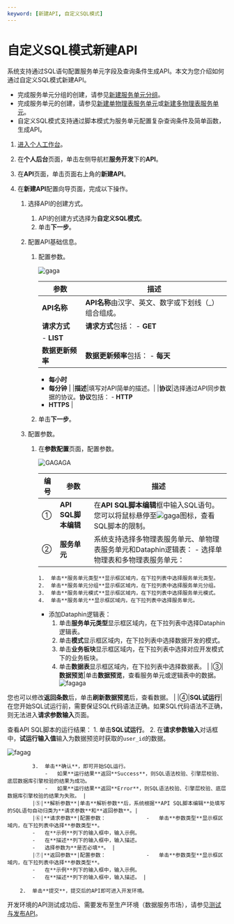 ```yaml
---
keyword: [新建API, 自定义SQL模式]
---
```


# 自定义SQL模式新建API

系统支持通过SQL语句配置服务单元字段及查询条件生成API。本文为您介绍如何通过自定义SQL模式新建API。

-   完成服务单元分组的创建，请参见[新建服务单元分组](/cn.zh-CN/数据服务/开发API/新建分组.md)。
-   完成服务单元的创建，请参见[新建单物理表服务单元](/cn.zh-CN/数据服务/开发API/新建服务单元/新建单物理表服务单元.md)或[新建多物理表服务单元](/cn.zh-CN/数据服务/开发API/新建服务单元/新建多物理表服务单元.md)。
-   自定义SQL模式支持通过脚本模式为服务单元配置复杂查询条件及简单函数，生成API。

1.  [进入个人工作台](/cn.zh-CN/数据服务/进入数据服务.md)。

2.  在**个人后台**页面，单击左侧导航栏**服务开发**下的**API**。

3.  在**API**页面，单击页面右上角的**新建API**。

4.  在**新建API**配置向导页面，完成以下操作。

    1.  选择API的创建方式。

        1.  API的创建方式选择为**自定义SQL模式**。
        2.  单击**下一步**。
    2.  配置API基础信息。

        1.  配置参数。

            ![gaga](https://static-aliyun-doc.oss-accelerate.aliyuncs.com/assets/img/zh-CN/6811987951/p84949.png)

            |参数|描述|
            |--|--|
            |**API名称**|**API名称**由汉字、英文、数字或下划线（\_）组合组成。|
            |**请求方式**|**请求方式**包括：             -   **GET**
            -   **LIST** |
            |**数据更新频率**|**数据更新频率**包括：             -   **每天**
            -   **每小时**
            -   **每分钟** |
            |**描述**|填写对API简单的描述。|
            |**协议**|选择通过API同步数据的协议。**协议**包括：             -   **HTTP**
            -   **HTTPS** |

        2.  单击**下一步**。
    3.  配置参数。

        1.  在**参数配置**页面，配置参数。

            ![GAGAGA](https://static-aliyun-doc.oss-accelerate.aliyuncs.com/assets/img/zh-CN/6811987951/p85394.png)

            |编号|参数|描述|
            |--|--|--|
            |①|**API SQL脚本编辑**|在**API SQL脚本编辑**框中输入SQL语句。 您可以将鼠标悬停至![gaga](https://static-aliyun-doc.oss-accelerate.aliyuncs.com/assets/img/zh-CN/6811987951/p85395.png)图标，查看SQL脚本的限制。|
            |②|**服务单元**|系统支持选择多物理表服务单元、单物理表服务单元和Dataphin逻辑表：            -   选择单物理表和多物理表服务单元：
                1.  单击**服务单元类型**显示框区域内，在下拉列表中选择服务单元类型。
                2.  单击**服务单元分组**显示框区域内，在下拉列表中选择服务单元分组。
                3.  单击**服务单元模式**显示框区域内，在下拉列表中选择服务单元模式。
                4.  单击**服务单元**显示框区域内，在下拉列表中选择服务单元。
            -   添加Dataphin逻辑表：
                1.  单击**服务单元类型**显示框区域内，在下拉列表中选择Dataphin逻辑表。
                2.  单击**模式**显示框区域内，在下拉列表中选择数据开发的模式。
                3.  单击**业务板块**显示框区域内，在下拉列表中选择对应开发模式下的业务板块。
                4.  单击**数据表**显示框区域内，在下拉列表中选择数据表。 |
            |③|**数据预览**|单击**数据预览**，查看服务单元或逻辑表中的数据。![fagaga](https://static-aliyun-doc.oss-accelerate.aliyuncs.com/assets/img/zh-CN/6811987951/p85396.png)

您也可以修改**返回条数**后，单击**刷新数据预览**后，查看数据。 |
            |④|**SQL试运行**|在您开始SQL试运行前，需要保证SQL代码语法正确。如果SQL代码语法不正确，则无法进入**请求参数输入**页面。

查看API SQL脚本的运行结果：             1.  单击**SQL试运行**。
            2.  在**请求参数输入**对话框中，**试运行输入值**输入为数据预览时获取的`user_id`的数据。

![fagag](https://static-aliyun-doc.oss-accelerate.aliyuncs.com/assets/img/zh-CN/6811987951/p85397.png)

            3.  单击**确认**，即可开始SQL运行。
                -   如果**运行结果**返回**Success**，则SQL语法校验、引擎层校验、底层数据库引擎校验的结果为成功。
                -   如果**运行结果**返回**Error**，则SQL语法校验、引擎层校验、底层数据库引擎校验的结果为失败。 |
            |⑤|**解析参数**|单击**解析参数**后，系统根据**API SQL脚本编辑**处填写的SQL语句自动归类为**请求参数**和**返回参数**。|
            |⑥|**请求参数**|配置参数：             -   单击**参数类型**显示框区域内，在下拉列表中选择**参数类型**。
            -   在**示例**列下的输入框中，输入示例。
            -   在**描述**列下的输入框中，输入描述。
            -   选择参数为**是否必填**。 |
            |⑦|**返回参数**|配置参数：             -   单击**参数类型**显示框区域内，在下拉列表中选择**参数类型**。
            -   在**示例**列下的输入框中，输入示例。
            -   在**描述**列下的输入框中，输入描述。 |

        2.  单击**提交**，提交后的API即可进入开发环境。

开发环境的API测试成功后、需要发布至生产环境（数据服务市场），请参见[测试与发布API](/cn.zh-CN/数据服务/开发API/测试与发布API.md)。


